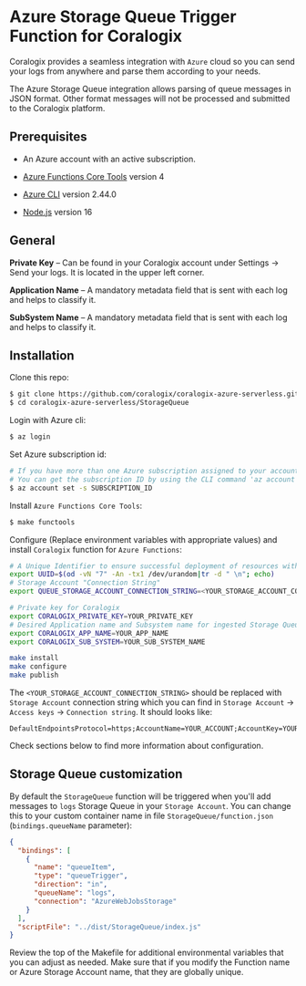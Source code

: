 # Azure Storage Queue Trigger Function for Coralogix

Coralogix provides a seamless integration with ``Azure`` cloud so you can send your logs from anywhere and parse them according to your needs.

The Azure Storage Queue integration allows parsing of queue messages in JSON format. Other format messages will not be processed and submitted to the Coralogix platform.

## Prerequisites

* An Azure account with an active subscription.

* [Azure Functions Core Tools](https://docs.microsoft.com/en-us/azure/azure-functions/functions-run-local#v2) version 4

* [Azure CLI](https://docs.microsoft.com/en-us/cli/azure/install-azure-cli) version 2.44.0

* [Node.js](https://nodejs.org/) version 16

## General

**Private Key** – Can be found in your Coralogix account under Settings -> Send your logs. It is located in the upper left corner.

**Application Name** – A mandatory metadata field that is sent with each log and helps to classify it.

**SubSystem Name** – A mandatory metadata field that is sent with each log and helps to classify it.

## Installation

Clone this repo:

```bash
$ git clone https://github.com/coralogix/coralogix-azure-serverless.git
$ cd coralogix-azure-serverless/StorageQueue
```

Login with Azure cli:

```bash
$ az login
```

Set Azure subscription id:
```bash
# If you have more than one Azure subscription assigned to your account, make sure to set where you want to deploy the integration.
# You can get the subscription ID by using the CLI command 'az account list' or via the Azure web UI. 
$ az account set -s SUBSCRIPTION_ID
```

Install ``Azure Functions Core Tools``:

```bash
$ make functools
```

Configure (Replace environment variables with appropriate values) and install ``Coralogix`` function for ``Azure Functions``:

```bash
# A Unique Identifier to ensure successful deployment of resources with universally unique requirements
export UUID=$(od -vN "7" -An -tx1 /dev/urandom|tr -d " \n"; echo)
# Storage Account "Connection String"
export QUEUE_STORAGE_ACCOUNT_CONNECTION_STRING=<YOUR_STORAGE_ACCOUNT_CONNECTION_STRING>

# Private key for Coralogix
export CORALOGIX_PRIVATE_KEY=YOUR_PRIVATE_KEY
# Desired Application name and Subsystem name for ingested Storage Queue messages
export CORALOGIX_APP_NAME=YOUR_APP_NAME
export CORALOGIX_SUB_SYSTEM=YOUR_SUB_SYSTEM_NAME

make install
make configure
make publish
```

The ``<YOUR_STORAGE_ACCOUNT_CONNECTION_STRING>`` should be replaced with ``Storage Account`` connection string which you can find in ``Storage Account`` -> ``Access keys`` -> ``Connection string``. It should looks like:

```
DefaultEndpointsProtocol=https;AccountName=YOUR_ACCOUNT;AccountKey=YOUR_ACCOUNT_KEY;EndpointSuffix=core.windows.net
```

Check sections below to find more information about configuration.

## Storage Queue customization

By default the ``StorageQueue`` function will be triggered when you'll add messages to ``logs`` Storage Queue in your ``Storage Account``. You can change this to your custom container name in file ``StorageQueue/function.json`` (``bindings.queueName`` parameter):

```json
{
  "bindings": [
    {
      "name": "queueItem",
      "type": "queueTrigger",
      "direction": "in",
      "queueName": "logs",
      "connection": "AzureWebJobsStorage"
    }
  ],
  "scriptFile": "../dist/StorageQueue/index.js"
}
```

Review the top of the Makefile for additional environmental variables that you can adjust as needed. Make sure that if you modify the Function name or Azure Storage Account name, that they are globally unique.
